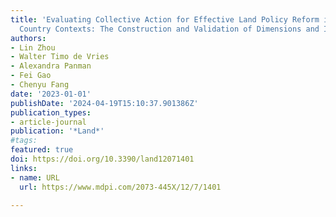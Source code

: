 ```yaml
---
title: 'Evaluating Collective Action for Effective Land Policy Reform in Developing
  Country Contexts: The Construction and Validation of Dimensions and Indicators'
authors:
- Lin Zhou
- Walter Timo de Vries
- Alexandra Panman
- Fei Gao
- Chenyu Fang
date: '2023-01-01'
publishDate: '2024-04-19T15:10:37.901386Z'
publication_types:
- article-journal
publication: '*Land*'
#tags:
featured: true
doi: https://doi.org/10.3390/land12071401
links:
- name: URL
  url: https://www.mdpi.com/2073-445X/12/7/1401

---
```

